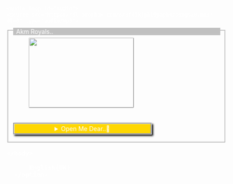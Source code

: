  <html lang="en">
  <head>
  <style>
    body{

    background-image:url("https://encrypted-tbn0.gstatic.com/images?q=tbn:ANd9GcQ3gjmByBfgznQBAs7osDd8efqfYM_5jdLh_g&usqp=CAU");

    background-repeat:;

    background-attachment:fixed;

    background-position:right top;

}

    .font{

        font-size:4px;

        text-decoration:bold;

        font-family:Cursiv;

        text-shadow:1px 1px maroon;

        color:teal;

        background-color:white;

        width:45px;

    }

        .container{

            background-image:url("https://encrypted-tbn0.gstatic.com/images?q=tbn:ANd9GcRlJEjIeFpLWTW2bYdUntvVqfNmbK94_bkJYw&usqp=CAU");

            background-repeat:none;

            border:2;

            border-width:3px;

            border-color:aqua;

            border-style:inset;

            padding-left:8px;

            padding-top:8px;

            text-decoration:bold;

            margin-top:8px;

        }

    input{

        background-color:lightblue;

        padding-top:4px;

        margin-top:4px;

        

    }

.btn{

    background-color:teal;

    border-style:outset;

    border-color:pink;

    border-width:2px;

    text-decoration:bold;

    margin-left:10%;

    margin-top:16px;

    width:75%;

    padding:10px;

    font-weight:bold;

    font-size:1em;

    color:lime;

}

select{

    background-color:aquamarine;

    border-style:outset;

    border-width:4px;

        margin-top:6px;

}
      .cont{
    margin-top:20px;
    margin-left:20px;
       width:260px; background-image:linear-gradient(Olive,teal,purple,maroon);
        border-style:groove;
        border-width:2px;
        border-radius:3px;
        align:center;
        text-decoration:bolder;
        text-indent:5px;
        text-shadow:1px 1px black;
        font-weight:bold;
    }
     .comment{  
     background-color:pink;
     width:99%;
   border-style:ridge;
   border-radius:5px;
   border-width:6px;
   border-color:silver;
     }

    .bhasha{
        background-color:aquamarine;
        border-style:outset;
        border-width:4px;
        margin-top:6px;
        
    }
        .complete{
            font-family:cursive;
            color:maroon;
            text-shadow:1px 2px red;
        }
                .anim{
                    margin-top:-12px;
                    background-color:silver;
                    
                }
            .fb,.insta,.link{
                width:35px;
                height:35px;
                border-radius:0;
            }    
                .gif{
                    width:240px;
                    height:160px;
                    border-style:outset;
                    border-width:1px;
                    border-radius:3px;
                    margin-left:35px;
                    margin-top:5px;
                }
                .cd{
                    text-align:center;
                    color:cyan;
                }
    .detail{
  margin-top:8px;
  margin-bottom:8px;
  padding: 2px 6px;
  width: 300px;
  background-color:gold;
  border-style:groove;
  box-shadow: 3px 3px 4px black;
  cursor: pointer;
}

.summ{
    text-shadow:1px 1px darkgreen;
    color:#FF8C00;
    font-family:Times New Roman;
    font-weight:bold;
}
    </style>
  </head>
    <body text="white">
   
    
    <audio loop id="audio">
    <source src="https://dl.dropbox.com/s/5f41kjghl9yaphn/song%20.mp3?dl=0" type="audio/mp3"> 
  </audio>  
 
  <script>
 
let audio = document.getElementById("audio");

window.addEventListener("click",() => {
  audio.play();
});
    function submited(){
        alert("You Have Completed ☑️☑️☑️")
        alert("Thank You So Much 🚻🚻 For Giving Your Time.... See You Soon 😚")
    }
  </script>
  <fieldset>
  <marquee class="anim" behavior="alternate" direction="right">
  <legend class="font">Akm Royals..</legend>
  </marquee>
  <img class="gif" src="https://miro.medium.com/max/1400/1*rvicjpdEcxw5V71q959IkQ.gif">
  <br /><br /><br />
  <details class="detail">
  <summary align=center class="summ">Open Me Dear..🤗</summary>
  
  <div class="cont">
  <input checked="checked" name="info" type="radio" value="student">STUDENT📚
  <input checked="checked" name="info" type="radio" value="graduated">GRADUATED🎓
  </div>
  <strong><big>
  <div class="container">
  <form action="/action.php" method="post"> Name : <input name="name" type="text" /> <br />
  Age : <input max="90" min="1" name="age" step="1" type="number" value="18" /> 
  <br /> 
  <input checked="checked" name="newsletter" type="radio" value="Male" />Male
  <input name="newsletter" type="radio" value="female" /> Female
 <br />
 You Are :
  <select name="Catagory">  
<option selected="selected" value="student">
Student</option>
 <option value="engineer">
 Software Engineer</option> 
 <option value="computer engineer">
    Computer Science Engineer
 </option>
 <option value="developer">
     Web Developer
 </option>
 <option value="nothing">
    * Nothing
 </option>
 </select>
  <br />
  <article>Your Aim :</article>
  <textarea class="comment" cols="20" name="comments" rows="5">
  Comment</textarea><br />
      Country/Region🌍 :<input name="country" type="text" style="width:99%; padding-top:4px;">
  <br /> 
  City/Town🗾 :<input name="city" type="text" style="width:99%; padding-top:4px;">
  <br />
  Language :
  <select class="bhasha" name="language">
      <option selected="selected" value="pronoun">* Pronoun</option> 
      <option value="UK">
        <option value="Indian">Hindi(#Indian)</option>
      <option value="bhojpuri">
          Bhojpuri
      </option>
      <option value="Sanskrit">Sanskrit</option>
  </select>
  <br />
  <label class="complete">      
  <input name="terms" type="checkbox" value="tandc" />Yeah, I Read And See Your Code...</label>
  <br/><br />
  <center>
  <a href="https://m.facebook.com/">
    <img class="fb" src="https://encrypted-tbn0.gstatic.com/images?q=tbn:ANd9GcQoHrHlkgQoTSaaMK8Fr_O-QUV27MaETd16Xg&usqp=CAU"></a>
   <a href="https://www.instagram.com/accounts/signup/phone"><img class="insta" src="https://encrypted-tbn0.gstatic.com/images?q=tbn:ANd9GcQFCB1MJJ-JImFB4BMuaqCId0fv3QnhwMmlVA&usqp=CAU"></a>
   <a href="https://www.linkedin.com/uas/login?session_redirect=https%3A%2F%2Fwww.linkedin.com%2Fmwlite%2Fhome"><img class="link" src="https://encrypted-tbn0.gstatic.com/images?q=tbn:ANd9GcSoxLkMUy64TeKA7rAnvlUA37rnhlL2cPEeLw&usqp=CAU"></a>
   </center>
    <code class="cd">
   Please, Link Your Accounts Here
   </code>
   <br>
   Facebook :<input name="fb" type="text" style="width:99%;">
   <br /><br>
   Instagram :<input name="Insta" type="text" style="width:99%;">
   <br><br>
   Twitter :<input name="twit" type="text" style="width:99%;">
   <br>
   <button class="btn" onclick="submited()">
   Submit
   </button>
   
    </form>
    </div>
    </big>
    </strong>
    </details>
</fieldset>




    </body>
</html>

        
        
        
        
        
        
        
        
        
          English(UK)
      </option>
   

